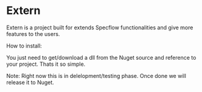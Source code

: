 Extern
======

Extern is a project built for extends Specflow functionalities and give more features to the users.

How to install:

You just need to get/download a dll from the Nuget source and reference to your project.
Thats it so simple.

Note: Right now this is in delelopment/testing phase. Once done we will release it to Nuget.
